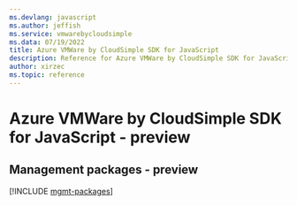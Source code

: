 ```yaml
---
ms.devlang: javascript
ms.author: jeffish
ms.service: vmwarebycloudsimple
ms.data: 07/19/2022
title: Azure VMWare by CloudSimple SDK for JavaScript
description: Reference for Azure VMWare by CloudSimple SDK for JavaScript
author: xirzec
ms.topic: reference
---
```

# Azure VMWare by CloudSimple SDK for JavaScript - preview

## Management packages - preview
[!INCLUDE [mgmt-packages](vmware-by-cloudsimple-mgmt-index.md)]
